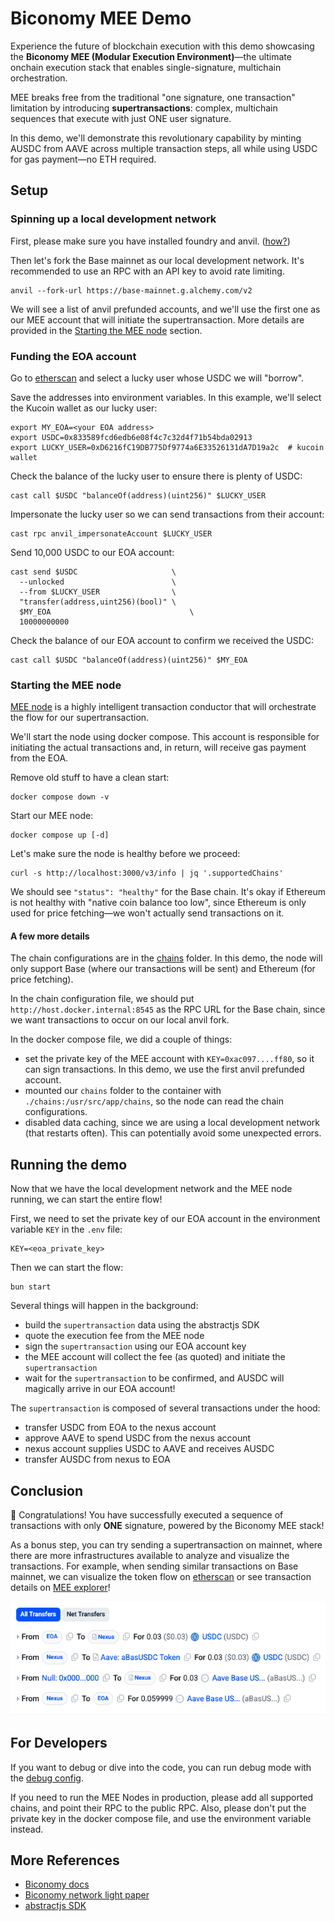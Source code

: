 # Biconomy MEE Demo
Experience the future of blockchain execution with this demo showcasing the **Biconomy MEE (Modular Execution Environment)**—the ultimate onchain execution stack that enables single-signature, multichain orchestration.

MEE breaks free from the traditional "one signature, one transaction" limitation by introducing **supertransactions**: complex, multichain sequences that execute with just ONE user signature.

In this demo, we'll demonstrate this revolutionary capability by minting AUSDC from AAVE across multiple transaction steps, all while using USDC for gas payment—no ETH required.

## Setup
### Spinning up a local development network
First, please make sure you have installed foundry and anvil. ([how?](https://book.getfoundry.sh/getting-started/installation))

Then let's fork the Base mainnet as our local development network. It's recommended to use an RPC with an API key to avoid rate limiting.
```
anvil --fork-url https://base-mainnet.g.alchemy.com/v2
```

We will see a list of anvil prefunded accounts, and we'll use the first one as our MEE account that will initiate the supertransaction. More details are provided in the [Starting the MEE node](#starting-the-mee-node) section.

### Funding the EOA account
Go to [etherscan](https://basescan.org/token/0x833589fcd6edb6e08f4c7c32d4f71b54bda02913#balances) and select a lucky user whose USDC we will "borrow".

Save the addresses into environment variables. In this example, we'll select the Kucoin wallet as our lucky user:
```
export MY_EOA=<your EOA address>
export USDC=0x833589fcd6edb6e08f4c7c32d4f71b54bda02913
export LUCKY_USER=0xD6216fC19DB775Df9774a6E33526131dA7D19a2c  # kucoin wallet
```

Check the balance of the lucky user to ensure there is plenty of USDC:
```
cast call $USDC "balanceOf(address)(uint256)" $LUCKY_USER
```

Impersonate the lucky user so we can send transactions from their account:
```
cast rpc anvil_impersonateAccount $LUCKY_USER
```

Send 10,000 USDC to our EOA account:
```
cast send $USDC                     \
  --unlocked                        \
  --from $LUCKY_USER                \
  "transfer(address,uint256)(bool)" \
  $MY_EOA                               \
  10000000000
```

Check the balance of our EOA account to confirm we received the USDC:
```
cast call $USDC "balanceOf(address)(uint256)" $MY_EOA
```

### Starting the MEE node
[MEE node](https://docs.biconomy.io/explained/mee#the-power-of-mee-nodes) is a highly intelligent transaction conductor that will orchestrate the flow for our supertransaction.

We'll start the node using docker compose. This account is responsible for initiating the actual transactions and, in return, will receive gas payment from the EOA.

Remove old stuff to have a clean start:
```
docker compose down -v
```

Start our MEE node:
```
docker compose up [-d]
```

Let's make sure the node is healthy before we proceed:
```
curl -s http://localhost:3000/v3/info | jq '.supportedChains'
```
We should see `"status": "healthy"` for the Base chain. It's okay if Ethereum is not healthy with "native coin balance too low", since Ethereum is only used for price fetching—we won't actually send transactions on it.

#### A few more details
The chain configurations are in the [chains](./chains) folder. In this demo, the node will only support Base (where our transactions will be sent) and Ethereum (for price fetching).

In the chain configuration file, we should put `http://host.docker.internal:8545` as the RPC URL for the Base chain, since we want transactions to occur on our local anvil fork.

In the docker compose file, we did a couple of things:
  - set the private key of the MEE account with `KEY=0xac097....ff80`, so it can sign transactions. In this demo, we use the first anvil prefunded account.
  - mounted our `chains` folder to the container with `./chains:/usr/src/app/chains`, so the node can read the chain configurations.
  - disabled data caching, since we are using a local development network (that restarts often). This can potentially avoid some unexpected errors.

## Running the demo
Now that we have the local development network and the MEE node running, we can start the entire flow!

First, we need to set the private key of our EOA account in the environment variable `KEY` in the `.env` file:
```
KEY=<eoa_private_key>
```

Then we can start the flow:
```
bun start
```

Several things will happen in the background:
- build the `supertransaction` data using the abstractjs SDK
- quote the execution fee from the MEE node
- sign the `supertransaction` using our EOA account key
- the MEE account will collect the fee (as quoted) and initiate the `supertransaction`
- wait for the `supertransaction` to be confirmed, and AUSDC will magically arrive in our EOA account!

The `supertransaction` is composed of several transactions under the hood:
- transfer USDC from EOA to the nexus account
- approve AAVE to spend USDC from the nexus account
- nexus account supplies USDC to AAVE and receives AUSDC
- transfer AUSDC from nexus to EOA

## Conclusion
🎉 Congratulations! You have successfully executed a sequence of transactions with only **ONE** signature, powered by the Biconomy MEE stack!

As a bonus step, you can try sending a supertransaction on mainnet, where there are more infrastructures available to analyze and visualize the transactions. For example, when sending similar transactions on Base mainnet, we can visualize the token flow on [etherscan](https://basescan.org/tx/0x4f2a21a33bd544934ab1dae870c0bbb43506363c479197244f0960cab7700fd3) or see transaction details on [MEE explorer](https://meescan.biconomy.io)!

![token-flow](./assets/token-flow.png)

## For Developers
If you want to debug or dive into the code, you can run debug mode with the [debug config](./.vscode/launch.json).

If you need to run the MEE Nodes in production, please add all supported chains, and point their RPC to the public RPC. Also, please don't put the private key in the docker compose file, and use the environment variable instead.

## More References
- [Biconomy docs](https://docs.biconomy.io/about)
- [Biconomy network light paper](https://blog.biconomy.io/biconomy-network-litepaper/)
- [abstractjs SDK](https://github.com/bcnmy/abstractjs)
